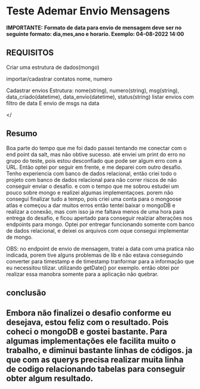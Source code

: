 <h1>Teste Ademar Envio Mensagens</h1>

**IMPORTANTE:**
**Formato de data para envio de mensagem deve ser no seguinte formato: dia,mes,ano e horario. Exemplo: 04-08-2022 14:00**

<h2>REQUISITOS</h2>
<p>
Criar uma estrutura de dados(mongo)

importar/cadastrar contatos
nome, numero

Cadastrar envios 
	Estrutura:
		nome(string), 
		numero(string), 
		msg(string), 
		data_criado(datetime), 
		data_envio(datetime), 
		status(string)
listar envios com filtro de data
E envio de msgs na data
<p>

</
<h2>Resumo</h2> 

<p>
Boa parte do tempo que me foi dado passei tentando me conectar com o end point da salt, mas não obtive sucesso. até enviei um print do erro no grupo do teste, pois estou desconfiado que pode ser algum erro com a URL.
Então optei por seguir em frente, e me deparei com outro desafio. Tenho experiencia com banco de dados relacional, então criei todo o projeto com banco de dados relacional para não correr riscos de não conseguir enviar o desafio. e com o tempo que me sobrou estudei um pouco sobre mongo e realizei algumas implementaçoes. porem não consegui finalizar tudo a tempo, pois criei uma conta para o mongoose atlas e começou a dar muitos erros então tentei baixar o mongoDB e realizar a conexão, mas com isso ja me faltava menos de uma hora para entrega do desafio, e ficou apertado para conseguir realziar alterações nos endpoints para mongo.
Optei por entregar funcionando somente com banco de dados relacional, e deixei os arquivos com oque consegui implementar de mongo.

OBS: no endpoint de envio de mensagem, tratei a data com uma pratica não indicada, porem tive alguns problemas de lib e não estava conseguindo converter para timestamp e de timestamp tranformar para a informação que eu necessitou tilizar. utilizando getDate() por exemplo. então obtei por realizar essa manobra somente para a aplicação não quebrar.
</p>

<h2>conclusão<h2>

<p>
Embora não finalizei o desafio conforme eu desejava, estou feliz com o resultado. Pois coheci o mongoDB e gostei bastante. Para algumas implementações ele facilita muito o trabalho, e diminui bastante linhas de códigos. ja que com as querys precisa realizar muita linha de codigo relacionando tabelas para conseguir obter algum resultado. 
</p>
